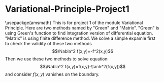# Variational-Principle-Project1
\usepackge{amsmath}
This is for project 1 of the module Variational Principle.
Here are two methods named by "Green" and "Matrix".
"Green" is using Green's function to find integration version of differential equation.
"Matrix" is using finite difference method.
We solve a simple expamle first to check the validity of these two methods
$$\Nabla^2 f(x,y)=-f^2(x,y)$$
Then we use these two methods to solve equation
$$\Nabla^2 f(x,y)=f(x,y)-\tanh^2(f(x,y))$$
and consider $f(x,y)$ vanishes on the boundary.
